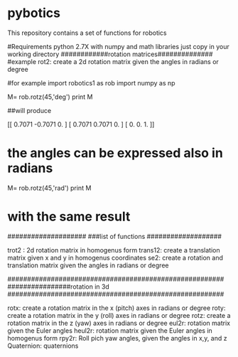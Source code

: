 # pybotics
This repository contains a set of functions for robotics

#Requirements
python 2.7X with numpy and math libraries
just copy in your working directory
############rotation matrices##############
#example
rot2: create a 2d rotation  matrix given the angles in radians or degree  

#for example
import robotics1 as rob
import numpy as np

M= rob.rotz(45,'deg')
print M

##will produce

[[ 0.7071 -0.7071  0.    ]
 [ 0.7071  0.7071  0.    ]
 [ 0.      0.      1.    ]]

# the angles can be expressed also in radians
M= rob.rotz(45,'rad')
print M

# with the same result

####################
###list of functions
###################

trot2 : 2d rotation matrix in homogenus form
trans12: create a translation matrix given  x and y in homogenus coordinates
se2:   create a rotation and translation matrix given the angles in radians or degree


#######################################################
################rotation in 3d
#######################################################

rotx:   create a rotation  matrix in the x (pitch) axes in radians or degree
roty:   create a rotation  matrix in the y (roll) axes in radians or degree
rotz:   create a rotation  matrix in the z (yaw) axes in radians or degree
eul2r:  rotation matrix given the Euler angles
heul2r: rotation matrix given the Euler angles  in homogenus form
rpy2r:  Roll pich yaw angles, given the angles in x,y, and z
Quaternion:  quaternions


